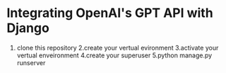 # Integrating OpenAI's GPT API with Django
1. clone this repository
2.create your vertual evironment
3.activate your vertual enveironment
4.create your superuser 
5.python manage.py runserver
